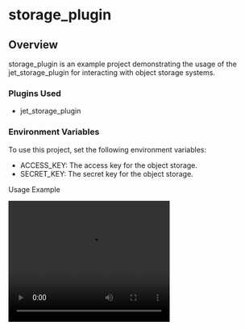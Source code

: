 # storage_plugin

## Overview

storage_plugin is an example project demonstrating the usage of the
jet_storage_plugin for interacting with object storage systems.

### Plugins Used

- jet_storage_plugin

### Environment Variables

To use this project, set the following environment variables:

- ACCESS_KEY: The access key for the object storage.
- SECRET_KEY: The secret key for the object storage.

Usage Example

<video width="320" height="240" controls>
  <source src="demo.mp4" type="video/mp4">
  Your browser does not support the video tag.
</video>
